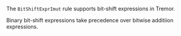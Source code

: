 The `BitShiftExprImut` rule supports bit-shift expressions in Tremor.

Binary bit-shift expressions take precedence over bitwise additiion expressions.

